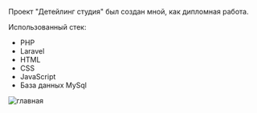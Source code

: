 Проект "Детейлинг студия" был создан мной, как дипломная работа.

Использованный стек:
- PHP
- Laravel
- HTML
- CSS
- JavaScript
- База данных MySql

![главная](https://github.com/wellMaxG/deteilingStudia/assets/132480237/85bc4e43-7617-4fbb-a829-b1c34751b346)

